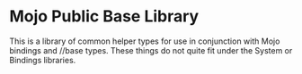# Mojo Public Base Library

This is a library of common helper types for use in conjunction with Mojo
bindings and //base types. These things do not quite fit under the System or
Bindings libraries.
